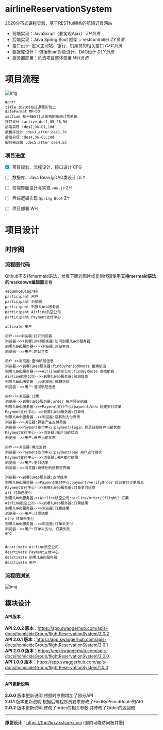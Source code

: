 # airlineReservationSystem
2020分布式课程实验，基于RESTful架构的航班订票网站

- 前端实现：JavaScript（要实现Ajax） *ZH负责*
- 后端实现：Java Spring Boot 框架 + restcontroller *ZY负责* 
- 接口设计:  定义主网站、银行、机票商的相关接口 *CFG负责*
- 数据库设计： 包括Bean对象设计、DAO设计 *DLY负责* 
- 服务器部署：负责项目整体部署 *WH负责*

# 项目流程

![img](https://cdn.nlark.com/yuque/__mermaid_v3/45d934a7278fb9cda8022b18bd6bcd2c.svg)


``` mermaid
gantt 
title 2020分布式课程实验二
dateFormat MM-DD  
section 基于RESTful架构的航班订票系统
接口设计 :active,des1,05-28,5d
前端实现 :des2,06-01,10d
数据库设计 :des3,after des1,7d
后端实现 :des4,06-03,10d
服务器部署 :des5,after des4,5d
```

### 项目进度

- [x] 项目规划、流程设计、接口设计 CFG
- [ ] 数据库、Java Bean与DAO类设计  DLY
- [ ] 前端界面设计与实现 `vue.js` ZH
- [ ] 后端逻辑实现 `Spring Boot` ZY
- [ ] 项目部署 WH



# 项目设计

## 时序图

### 流程图代码

Github不支持mermaid语法，参看下面的图片或复制代码使用**支持mermaid语法的markdown编辑器**查看

``` mermaid
sequenceDiagram
participant 用户
participant 浏览器
participant 到哪儿Web服务器
participant Airline航空公司
participant Payment支付中心

activate 用户

用户->>+浏览器:打开浏览器
浏览器->>+到哪儿Web服务器:访问到哪儿Web服务器
到哪儿Web服务器-->>浏览器:网站主页
浏览器-->>用户:网站主页

用户->>浏览器:查询航班信息
浏览器->>到哪儿Web服务器:findByPeriodRoute 搜索航班 
到哪儿Web服务器->>+Airline航空公司:findByRoute 查找航班
Airline航空公司-->>到哪儿Web服务器:航班信息
到哪儿Web服务器-->>浏览器:航班信息
浏览器-->>用户:返回航班信息

用户->>浏览器:订票
浏览器->>到哪儿Web服务器:order 用户预定航班
到哪儿Web服务器->>+Payment支付中心:payment/new 创建支付订单
Payment支付中心-->>到哪儿Web服务器:订单号
到哪儿Web服务器-->>浏览器:跳转到支付界面
浏览器-->>浏览器:弹窗产生支付界面
浏览器->>Payment支付中心:payment/login 登录获取账户当前状态
Payment支付中心-->>浏览器:账户当前状态
浏览器-->>用户:账户当前状态

用户->>浏览器:确定支付
浏览器->>Payment支付中心:payment/pay 用户支付请求
Payment支付中心-->>浏览器:用户支付结果
浏览器-->>用户:支付结果
浏览器-->>浏览器:跳转到航班预定界面

浏览器->>到哪儿Web服务器:支付成功
到哪儿Web服务器->>Payment支付中心:payment/verifyOrder 验证支付订单信息
Payment支付中心-->>到哪儿Web服务器:订单支付信息
alt 订单已支付
到哪儿Web服务器->>Airline航空公司:airline/order/{flight} 订票
Airline航空公司-->>到哪儿Web服务器:订票结果
到哪儿Web服务器-->>浏览器:订票结果
浏览器-->>用户:订票结果
else 订单未支付
到哪儿Web服务器-->>浏览器:订单未支付
浏览器-->>用户:订单未支付，订票失败
end


deactivate Airline航空公司
deactivate Payment支付中心
deactivate 到哪儿Web服务器
deactivate 用户
```

### 流程图浏览

![img](https://cdn.nlark.com/yuque/__mermaid_v3/13dc3f0a96ca310964eb2c231a8a695d.svg)

## 模块设计

#### API版本

**API 2.0.2 版本**：https://app.swaggerhub.com/apis-docs/homicideGroup/flightReservationSystem/2.0.2         
**API 2.0.1 版本**：https://app.swaggerhub.com/apis-docs/homicideGroup/flightReservationSystem/2.0.1       
**API 2.0.0 版本**：https://app.swaggerhub.com/apis-docs/homicideGroup/flightReservationSystem/2.0.0               
**API 1.0.0 版本**：https://app.swaggerhub.com/apis-docs/homicideGroup/flightReservationSystem/1.0.0        

----------------------

#### API更新说明

__2.0.0__ 版本更新说明 根据时序图增加了部分API          
__2.0.1__ 版本更新说明 根据后端程序员要求修改了FindByPeriodRoute的API        
__2.0.2__ 版本更新说明 修改了order的相关参数,并修改了Order的返回值

-------------------------



**原型设计**：https://fbp2kq.axshare.com
(国内可能访问极其慢)





